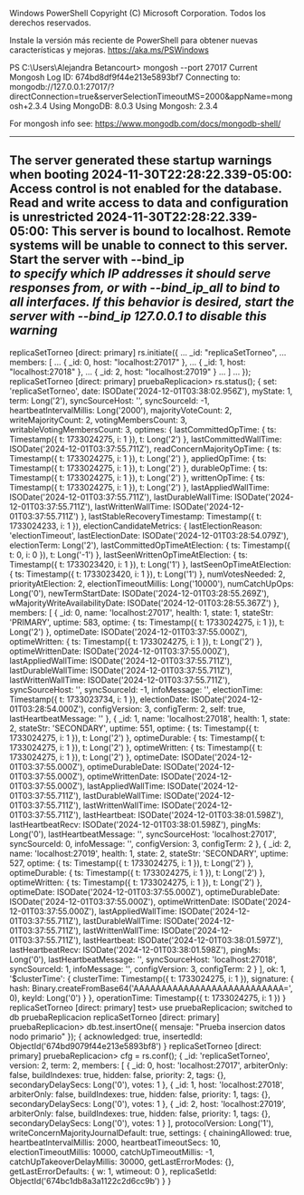 Windows PowerShell
Copyright (C) Microsoft Corporation. Todos los derechos reservados.

Instale la versión más reciente de PowerShell para obtener nuevas características y mejoras. https://aka.ms/PSWindows

PS C:\Users\Alejandra Betancourt> mongosh --port 27017
Current Mongosh Log ID: 674bd8df9f44e213e5893bf7
Connecting to:          mongodb://127.0.0.1:27017/?directConnection=true&serverSelectionTimeoutMS=2000&appName=mongosh+2.3.4
Using MongoDB:          8.0.3
Using Mongosh:          2.3.4

For mongosh info see: https://www.mongodb.com/docs/mongodb-shell/

------
   The server generated these startup warnings when booting
   2024-11-30T22:28:22.339-05:00: Access control is not enabled for the database. Read and write access to data and configuration is unrestricted
   2024-11-30T22:28:22.339-05:00: This server is bound to localhost. Remote systems will be unable to connect to this server. Start the server with --bind_ip <address> to specify which IP addresses it should serve responses from, or with --bind_ip_all to bind to all interfaces. If this behavior is desired, start the server with --bind_ip 127.0.0.1 to disable this warning
------

replicaSetTorneo [direct: primary] rs.initiate({
...   _id: "replicaSetTorneo",
...   members: [
...     { _id: 0, host: "localhost:27017" },
...     { _id: 1, host: "localhost:27018" },
...     { _id: 2, host: "localhost:27019" }
...   ]
... });
replicaSetTorneo [direct: primary] pruebaReplicacion> rs.status();
{
  set: 'replicaSetTorneo',
  date: ISODate('2024-12-01T03:38:02.956Z'),
  myState: 1,
  term: Long('2'),
  syncSourceHost: '',
  syncSourceId: -1,
  heartbeatIntervalMillis: Long('2000'),
  majorityVoteCount: 2,
  writeMajorityCount: 2,
  votingMembersCount: 3,
  writableVotingMembersCount: 3,
  optimes: {
    lastCommittedOpTime: { ts: Timestamp({ t: 1733024275, i: 1 }), t: Long('2') },
    lastCommittedWallTime: ISODate('2024-12-01T03:37:55.711Z'),
    readConcernMajorityOpTime: { ts: Timestamp({ t: 1733024275, i: 1 }), t: Long('2') },
    appliedOpTime: { ts: Timestamp({ t: 1733024275, i: 1 }), t: Long('2') },
    durableOpTime: { ts: Timestamp({ t: 1733024275, i: 1 }), t: Long('2') },
    writtenOpTime: { ts: Timestamp({ t: 1733024275, i: 1 }), t: Long('2') },
    lastAppliedWallTime: ISODate('2024-12-01T03:37:55.711Z'),
    lastDurableWallTime: ISODate('2024-12-01T03:37:55.711Z'),
    lastWrittenWallTime: ISODate('2024-12-01T03:37:55.711Z')
  },
  lastStableRecoveryTimestamp: Timestamp({ t: 1733024233, i: 1 }),
  electionCandidateMetrics: {
    lastElectionReason: 'electionTimeout',
    lastElectionDate: ISODate('2024-12-01T03:28:54.079Z'),
    electionTerm: Long('2'),
    lastCommittedOpTimeAtElection: { ts: Timestamp({ t: 0, i: 0 }), t: Long('-1') },
    lastSeenWrittenOpTimeAtElection: { ts: Timestamp({ t: 1733023420, i: 1 }), t: Long('1') },
    lastSeenOpTimeAtElection: { ts: Timestamp({ t: 1733023420, i: 1 }), t: Long('1') },
    numVotesNeeded: 2,
    priorityAtElection: 2,
    electionTimeoutMillis: Long('10000'),
    numCatchUpOps: Long('0'),
    newTermStartDate: ISODate('2024-12-01T03:28:55.269Z'),
    wMajorityWriteAvailabilityDate: ISODate('2024-12-01T03:28:55.367Z')
  },
  members: [
    {
      _id: 0,
      name: 'localhost:27017',
      health: 1,
      state: 1,
      stateStr: 'PRIMARY',
      uptime: 583,
      optime: { ts: Timestamp({ t: 1733024275, i: 1 }), t: Long('2') },
      optimeDate: ISODate('2024-12-01T03:37:55.000Z'),
      optimeWritten: { ts: Timestamp({ t: 1733024275, i: 1 }), t: Long('2') },
      optimeWrittenDate: ISODate('2024-12-01T03:37:55.000Z'),
      lastAppliedWallTime: ISODate('2024-12-01T03:37:55.711Z'),
      lastDurableWallTime: ISODate('2024-12-01T03:37:55.711Z'),
      lastWrittenWallTime: ISODate('2024-12-01T03:37:55.711Z'),
      syncSourceHost: '',
      syncSourceId: -1,
      infoMessage: '',
      electionTime: Timestamp({ t: 1733023734, i: 1 }),
      electionDate: ISODate('2024-12-01T03:28:54.000Z'),
      configVersion: 3,
      configTerm: 2,
      self: true,
      lastHeartbeatMessage: ''
    },
    {
      _id: 1,
      name: 'localhost:27018',
      health: 1,
      state: 2,
      stateStr: 'SECONDARY',
      uptime: 551,
      optime: { ts: Timestamp({ t: 1733024275, i: 1 }), t: Long('2') },
      optimeDurable: { ts: Timestamp({ t: 1733024275, i: 1 }), t: Long('2') },
      optimeWritten: { ts: Timestamp({ t: 1733024275, i: 1 }), t: Long('2') },
      optimeDate: ISODate('2024-12-01T03:37:55.000Z'),
      optimeDurableDate: ISODate('2024-12-01T03:37:55.000Z'),
      optimeWrittenDate: ISODate('2024-12-01T03:37:55.000Z'),
      lastAppliedWallTime: ISODate('2024-12-01T03:37:55.711Z'),
      lastDurableWallTime: ISODate('2024-12-01T03:37:55.711Z'),
      lastWrittenWallTime: ISODate('2024-12-01T03:37:55.711Z'),
      lastHeartbeat: ISODate('2024-12-01T03:38:01.598Z'),
      lastHeartbeatRecv: ISODate('2024-12-01T03:38:01.598Z'),
      pingMs: Long('0'),
      lastHeartbeatMessage: '',
      syncSourceHost: 'localhost:27017',
      syncSourceId: 0,
      infoMessage: '',
      configVersion: 3,
      configTerm: 2
    },
    {
      _id: 2,
      name: 'localhost:27019',
      health: 1,
      state: 2,
      stateStr: 'SECONDARY',
      uptime: 527,
      optime: { ts: Timestamp({ t: 1733024275, i: 1 }), t: Long('2') },
      optimeDurable: { ts: Timestamp({ t: 1733024275, i: 1 }), t: Long('2') },
      optimeWritten: { ts: Timestamp({ t: 1733024275, i: 1 }), t: Long('2') },
      optimeDate: ISODate('2024-12-01T03:37:55.000Z'),
      optimeDurableDate: ISODate('2024-12-01T03:37:55.000Z'),
      optimeWrittenDate: ISODate('2024-12-01T03:37:55.000Z'),
      lastAppliedWallTime: ISODate('2024-12-01T03:37:55.711Z'),
      lastDurableWallTime: ISODate('2024-12-01T03:37:55.711Z'),
      lastWrittenWallTime: ISODate('2024-12-01T03:37:55.711Z'),
      lastHeartbeat: ISODate('2024-12-01T03:38:01.597Z'),
      lastHeartbeatRecv: ISODate('2024-12-01T03:38:01.598Z'),
      pingMs: Long('0'),
      lastHeartbeatMessage: '',
      syncSourceHost: 'localhost:27018',
      syncSourceId: 1,
      infoMessage: '',
      configVersion: 3,
      configTerm: 2
    }
  ],
  ok: 1,
  '$clusterTime': {
    clusterTime: Timestamp({ t: 1733024275, i: 1 }),
    signature: {
      hash: Binary.createFromBase64('AAAAAAAAAAAAAAAAAAAAAAAAAAA=', 0),
      keyId: Long('0')
    }
  },
  operationTime: Timestamp({ t: 1733024275, i: 1 })
}
replicaSetTorneo [direct: primary] test> use pruebaReplicacion;
switched to db pruebaReplicacion
replicaSetTorneo [direct: primary] pruebaReplicacion> db.test.insertOne({ mensaje: "Prueba insercion datos nodo primario" });
{
  acknowledged: true,
  insertedId: ObjectId('674bd9079f44e213e5893bf8')
}
replicaSetTorneo [direct: primary] pruebaReplicacion> cfg = rs.conf();
{
  _id: 'replicaSetTorneo',
  version: 2,
  term: 2,
  members: [
    {
      _id: 0,
      host: 'localhost:27017',
      arbiterOnly: false,
      buildIndexes: true,
      hidden: false,
      priority: 2,
      tags: {},
      secondaryDelaySecs: Long('0'),
      votes: 1
    },
    {
      _id: 1,
      host: 'localhost:27018',
      arbiterOnly: false,
      buildIndexes: true,
      hidden: false,
      priority: 1,
      tags: {},
      secondaryDelaySecs: Long('0'),
      votes: 1
    },
    {
      _id: 2,
      host: 'localhost:27019',
      arbiterOnly: false,
      buildIndexes: true,
      hidden: false,
      priority: 1,
      tags: {},
      secondaryDelaySecs: Long('0'),
      votes: 1
    }
  ],
  protocolVersion: Long('1'),
  writeConcernMajorityJournalDefault: true,
  settings: {
    chainingAllowed: true,
    heartbeatIntervalMillis: 2000,
    heartbeatTimeoutSecs: 10,
    electionTimeoutMillis: 10000,
    catchUpTimeoutMillis: -1,
    catchUpTakeoverDelayMillis: 30000,
    getLastErrorModes: {},
    getLastErrorDefaults: { w: 1, wtimeout: 0 },
    replicaSetId: ObjectId('674bc1db8a3a1122c2d6cc9b')
  }
}

